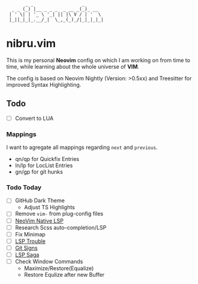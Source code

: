 ```
       _ _                  _       
  _ _ (_) |__ _ _ _  _ __ _(_)_ __  
 | ' \| | '_ \ '_| || |\ V / | '  \ 
 |_||_|_|_.__/_|  \_,_(_)_/|_|_|_|_|
```

# nibru.vim

This is my personal **Neovim** config on which I am working on from time to time, while learning about the whole universe of **VIM**.

The config is based on Neovim Nightly (Version: >0.5xx) and Treesitter for improved Syntax Highlighting.

## Todo

- [ ] Convert to LUA

### Mappings

I want to agregate all mappings regarding `next` and `previous`.

- qn/qp for Quickfix Entries
- ln/lp for LocList Entries
- gn/gp for git hunks

### Todo Today

- [ ] GitHub Dark Theme
  - Adjust TS Highlights
- [ ] Remove `vim-` from plug-config files
- [ ] [NeoVim Native LSP](https://www.chrisatmachine.com/Neovim/27-native-lsp/)
- [ ] Research Scss auto-completion/LSP
- [ ] Fix Minimap
- [ ] [LSP Trouble](https://github.com/folke/lsp-trouble.nvim)
- [ ] [Git Signs](https://github.com/lewis6991/gitsigns.nvim)
- [ ] [LSP Saga](https://github.com/glepnir/lspsaga.nvim)
- [ ] Check Window Commands
  - Maximize/Restore(Equalize)
  - Restore Equlize after new Buffer
